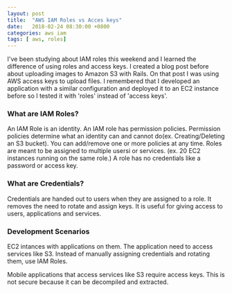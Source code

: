 ```yaml
---
layout: post
title:  "AWS IAM Roles vs Acces keys"
date:   2018-02-24 08:30:00 +0800
categories: aws iam
tags: [ aws, roles]
---
```


<p>I've been studying about IAM roles this weekend and I learned the
 difference of using roles and access keys. I created a blog post
 before about uploading images to Amazon S3 with Rails.
 On that post I was using AWS access keys to upload files. I remembered
 that I developed an application with a similar configuration and deployed
 it to an EC2 instance before so I tested it with 'roles' instead of 'access keys'.</p>

<h3>What are IAM Roles?</h3>
<p>An IAM Role is an identity. An IAM role has permission policies.
 Permission policies determine what an identity can and cannot
 do(ex. Creating/Deleting an S3 bucket). You can add/remove one or
 more policies at any time. Roles are meant to be assigned to multiple usersi or services.
 (ex. 20 EC2 instances running on the same role.)
 A role has no credentials like a password or access key.</p>

<h3>What are Credentials?</h3>
<p>Credentials are handed out to users when they are assigned to a role.
 It removes the need to rotate and assign keys.
 It is useful for giving access to users, applications and services.</p>

<h3>Development Scenarios</h3>

<p>EC2 intances with applications on them. The application need to access services like S3.
 Instead of manually assigning credentials and rotating them, use IAM Roles.

<p>Mobile applications that access services like S3 require access keys.
 This is not secure because it can be decompiled and extracted.</p>
